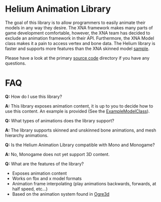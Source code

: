 Helium Animation Library
========================
The goal of this library is to allow programmers to easily animate their models in any way they desire. The XNA framework makes many parts of game development comfortable, however, the XNA team has decided to exclude an animation framework in their API. Furthermore, the XNA Model class makes it a pain to access vertex and bone data. The Helium library is faster and supports more features than the XNA skinned model [sample](http://create.msdn.com/en-US/education/catalog/sample/skinned_model). 

Please have a look at the primary [source code](https://github.com/zfedoran/Helium-Animation-Library/tree/master/helium/helium/animation) directory if you have any questions.

FAQ
===

**Q:** How do I use this library?

**A:** This library exposes animation content, it is up to you to decide how to use this content. An example is provided (See the [ExampleModelClass](https://github.com/zfedoran/Helium-Animation-Library/blob/master/helium/helium/examplemodel.cs)).

	
**Q:** What types of animations does the library support?

**A:** The library supports skinned and unskinned bone animations, and mesh hierarchy animations.
 

**Q:** Is the Helium Animation Library compatible with Mono and Monogame?

**A:** No, Monogame does not yet support 3D content.  
 
 
**Q:** What are the features of the library?


* Exposes animation content
* Works on fbx and x model formats
* Animation frame interpolating (play animations backwards, forwards, at half speed, etc...) 
* Based on the animation system found in [Ogre3d](http://www.ogre3d.org/)
